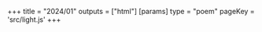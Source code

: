 +++
title = "2024/01"
outputs = ["html"]
[params]
    type = "poem"
    pageKey = 'src/light.js'
+++
